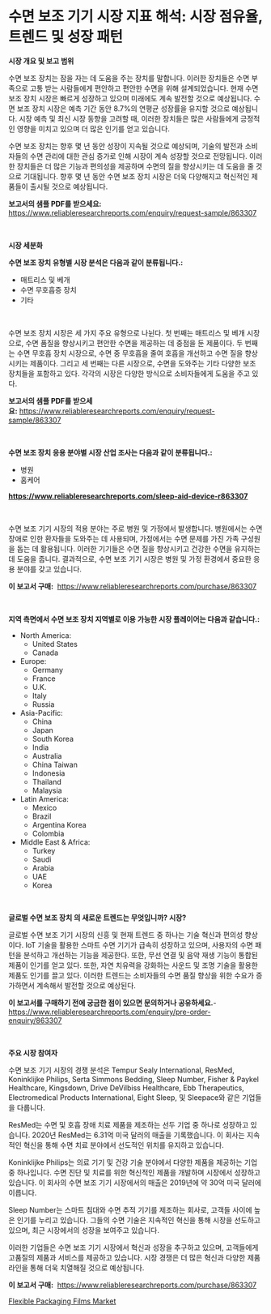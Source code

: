 <p><h1>수면 보조 기기 시장 지표 해석: 시장 점유율, 트렌드 및 성장 패턴</h1></p><p><strong>시장 개요 및 보고 범위</strong></p>
<p><p>수면 보조 장치는 잠을 자는 데 도움을 주는 장치를 말합니다. 이러한 장치들은 수면 부족으로 고통 받는 사람들에게 편안하고 편안한 수면을 위해 설계되었습니다. 현재 수면 보조 장치 시장은 빠르게 성장하고 있으며 미래에도 계속 발전할 것으로 예상됩니다. 수면 보조 장치 시장은 예측 기간 동안 8.7%의 연평균 성장률을 유지할 것으로 예상됩니다. 시장 예측 및 최신 시장 동향을 고려할 때, 이러한 장치들은 많은 사람들에게 긍정적인 영향을 미치고 있으며 더 많은 인기를 얻고 있습니다.</p><p>수면 보조 장치는 향후 몇 년 동안 성장이 지속될 것으로 예상되며, 기술의 발전과 소비자들의 수면 관리에 대한 관심 증가로 인해 시장이 계속 성장할 것으로 전망됩니다. 이러한 장치들은 더 많은 기능과 편의성을 제공하며 수면의 질을 향상시키는 데 도움을 줄 것으로 기대됩니다. 향후 몇 년 동안 수면 보조 장치 시장은 더욱 다양해지고 혁신적인 제품들이 출시될 것으로 예상됩니다.</p></p>
<p><strong>보고서의 샘플 PDF를 받으세요:</strong> <a href="https://www.reliableresearchreports.com/enquiry/request-sample/863307">https://www.reliableresearchreports.com/enquiry/request-sample/863307</a></p>
<p>&nbsp;</p>
<p><strong>시장 세분화</strong></p>
<p><strong>수면 보조 장치 유형별 시장 분석은 다음과 같이 분류됩니다.:</strong></p>
<p><ul><li>매트리스 및 베개</li><li>수면 무호흡증 장치</li><li>기타</li></ul></p>
<p>&nbsp;</p>
<p><p>수면 보조 장치 시장은 세 가지 주요 유형으로 나뉜다. 첫 번째는 매트리스 및 베개 시장으로, 수면 품질을 향상시키고 편안한 수면을 제공하는 데 중점을 둔 제품이다. 두 번째는 수면 무호흡 장치 시장으로, 수면 중 무호흡을 줄여 호흡을 개선하고 수면 질을 향상시키는 제품이다. 그리고 세 번째는 다른 시장으로, 수면을 도와주는 기타 다양한 보조 장치들을 포함하고 있다. 각각의 시장은 다양한 방식으로 소비자들에게 도움을 주고 있다.</p></p>
<p><strong>보고서의 샘플 PDF를 받으세요:</strong>&nbsp;<a href="https://www.reliableresearchreports.com/enquiry/request-sample/863307">https://www.reliableresearchreports.com/enquiry/request-sample/863307</a></p>
<p>&nbsp;</p>
<p><strong> 수면 보조 장치 응용 분야별 시장 산업 조사는 다음과 같이 분류됩니다.:</strong></p>
<p><ul><li>병원</li><li>홈케어</li></ul></p>
<p><strong><a href="https://www.reliableresearchreports.com/sleep-aid-device-r863307">https://www.reliableresearchreports.com/sleep-aid-device-r863307</a></strong></p>
<p>&nbsp;</p>
<p><p>수면 보조 기기 시장의 적용 분야는 주로 병원 및 가정에서 발생합니다. 병원에서는 수면장애로 인한 환자들을 도와주는 데 사용되며, 가정에서는 수면 문제를 가진 가족 구성원을 돕는 데 활용됩니다. 이러한 기기들은 수면 질을 향상시키고 건강한 수면을 유지하는 데 도움을 줍니다. 결과적으로, 수면 보조 기기 시장은 병원 및 가정 환경에서 중요한 응용 분야를 갖고 있습니다.</p></p>
<p><strong>이 보고서 구매:</strong>&nbsp; <a href="https://www.reliableresearchreports.com/purchase/863307">https://www.reliableresearchreports.com/purchase/863307</a></p>
<p>&nbsp;</p>
<p><strong>지역 측면에서 수면 보조 장치 지역별로 이용 가능한 시장 플레이어는 다음과 같습니다.:</strong></p>
<p><ul>
    <li>
        North America:
        <ul>
            <li>United States</li>
            <li>Canada</li>
        </ul>
    </li>
    <li>
        Europe:
        <ul>
            <li>Germany</li>
            <li>France</li>
            <li>U.K.</li>
            <li>Italy</li>
            <li>Russia</li>
        </ul>
    </li>
    <li>
        Asia-Pacific:
        <ul>
            <li>China</li>
            <li>Japan</li>
            <li>South Korea</li>
            <li>India</li>
            <li>Australia</li>
            <li>China Taiwan</li>
            <li>Indonesia</li>
            <li>Thailand</li>
            <li>Malaysia</li>
        </ul>
    </li>
    <li>
        Latin America:
        <ul>
            <li>Mexico</li>
            <li>Brazil</li>
            <li>Argentina Korea</li>
            <li>Colombia</li>
        </ul>
    </li>
    <li>
        Middle East & Africa:
        <ul>
            <li>Turkey</li>
            <li>Saudi</li>
            <li>Arabia</li>
            <li>UAE</li>
            <li>Korea</li>
        </ul>
    </li>
    </ul></p>
<p>&nbsp;</p>
<p><strong>글로벌 수면 보조 장치 의 새로운 트렌드는 무엇입니까? 시장?</strong></p>
<p><p>글로벌 수면 보조 기기 시장의 신흥 및 현재 트렌드 중 하나는 기술 혁신과 편의성 향상이다. IoT 기술을 활용한 스마트 수면 기기가 급속히 성장하고 있으며, 사용자의 수면 패턴을 분석하고 개선하는 기능을 제공한다. 또한, 무선 연결 및 음악 재생 기능이 통합된 제품이 인기를 얻고 있다. 또한, 자연 치유력을 강화하는 사운드 및 조명 기술을 활용한 제품도 인기를 끌고 있다. 이러한 트렌드는 소비자들의 수면 품질 향상을 위한 수요가 증가하면서 계속해서 발전할 것으로 예상된다.</p></p>
<p><strong>이 보고서를 구매하기 전에 궁금한 점이 있으면 문의하거나 공유하세요.</strong>- <a href="https://www.reliableresearchreports.com/enquiry/pre-order-enquiry/863307">https://www.reliableresearchreports.com/enquiry/pre-order-enquiry/863307</a></p>
<p>&nbsp;</p>
<p><strong>주요 시장 참여자</strong></p>
<p><p>수면 보조 기기 시장의 경쟁 분석은 Tempur Sealy International, ResMed, Koninklijke Philips, Serta Simmons Bedding, Sleep Number, Fisher & Paykel Healthcare, Kingsdown, Drive DeVilbiss Healthcare, Ebb Therapeutics, Electromedical Products International, Eight Sleep, 및 Sleepace와 같은 기업들을 다룹니다.</p><p>ResMed는 수면 및 호흡 장애 치료 제품을 제조하는 선두 기업 중 하나로 성장하고 있습니다. 2020년 ResMed는 6.31억 미국 달러의 매출을 기록했습니다. 이 회사는 지속적인 혁신을 통해 수면 치료 분야에서 선도적인 위치를 유지하고 있습니다.</p><p>Koninklijke Philips는 의료 기기 및 건강 기술 분야에서 다양한 제품을 제공하는 기업 중 하나입니다. 수면 진단 및 치료를 위한 혁신적인 제품을 개발하며 시장에서 성장하고 있습니다. 이 회사의 수면 보조 기기 시장에서의 매출은 2019년에 약 30억 미국 달러에 이릅니다.</p><p>Sleep Number는 스마트 침대와 수면 추적 기기를 제조하는 회사로, 고객들 사이에 높은 인기를 누리고 있습니다. 그들의 수면 기술은 지속적인 혁신을 통해 시장을 선도하고 있으며, 최근 시장에서의 성장을 보여주고 있습니다. </p><p>이러한 기업들은 수면 보조 기기 시장에서 혁신과 성장을 추구하고 있으며, 고객들에게 고품질의 제품과 서비스를 제공하고 있습니다. 시장 경쟁은 더 많은 혁신과 다양한 제품 라인을 통해 더욱 치열해질 것으로 예상됩니다.</p></p>
<p><strong>이 보고서 구매:</strong>&nbsp;&nbsp;<a href="https://www.reliableresearchreports.com/purchase/863307">https://www.reliableresearchreports.com/purchase/863307</a></p>
<p><p><a href="https://invited-way-688.notion.site/Flexible-Packaging-Films-Market-with-the-goal-of-estimating-the-market-size-and-future-growth-potent-1389690116e54d09a8e143b18d1f1f38">Flexible Packaging Films Market</a></p></p>